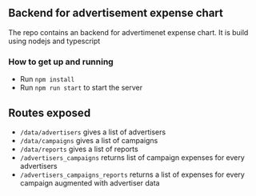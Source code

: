 ## Backend for advertisement expense chart
 The repo contains an backend for advertimenet expense chart. It is build using nodejs and typescript

### How to get up and running

 - Run `npm install`
 - Run `npm run start` to start the server

## Routes exposed
 - `/data/advertisers` gives a list of advertisers
 - `/data/campaigns` gives a list of campaigns
 - `/data/reports` gives a list of reports
 - `/advertisers_campaigns` returns list of campaign expenses for every advertisers
 - `/advertisers_campaigns_reports`  returns a list of expenses for every campaign augmented with advertiser data